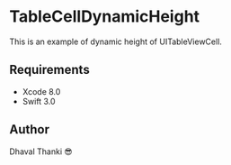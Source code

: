 # TableCellDynamicHeight

This is an example of dynamic height of UITableViewCell.

## Requirements

* Xcode 8.0
* Swift 3.0

## Author

Dhaval Thanki :sunglasses:
